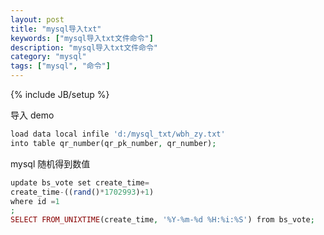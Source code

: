 ```yaml
---
layout: post
title: "mysql导入txt"
keywords: ["mysql导入txt文件命令"]
description: "mysql导入txt文件命令"
category: "mysql"
tags: ["mysql", "命令"]
---
```

{% include JB/setup %}


导入 demo

```php
load data local infile 'd:/mysql_txt/wbh_zy.txt'
into table qr_number(qr_pk_number, qr_number); 
```

mysql 随机得到数值
```php
update bs_vote set create_time=
create_time-((rand()*1702993)+1)
where id =1
;
SELECT FROM_UNIXTIME(create_time, '%Y-%m-%d %H:%i:%S') from bs_vote;
```